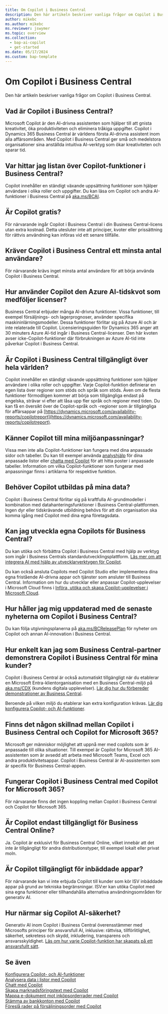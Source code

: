 ```yaml
---
title: Om Copilot i Business Central
description: Den här artikeln beskriver vanliga frågor om Copilot i Business Central.
author: mikebc
ms.author: mikebc
ms.reviewer: jswymer
ms.topic: overview
ms.collection:
  - bap-ai-copilot
  - get-started
ms.date: 05/17/2024
ms.custom: bap-template
---
```


# Om Copilot i Business Central

Den här artikeln beskriver vanliga frågor om Copilot i Business Central.

## Vad är Copilot i Business Central?

Microsoft Copilot är den AI-drivna assistenten som hjälper till att gnista kreativitet, öka produktiviteten och eliminera tråkiga uppgifter. Copilot i Dynamics 365 Business Central är världens första AI-drivna assistent inom alla affärsområden. Med Copilot i Business Central ger små och medelstora organisationer sina anställda intuitiva AI-verktyg som ökar kreativiteten och sparar tid.

## Var hittar jag listan över Copilot-funktioner i Business Central?

Copilot innehåller en ständigt växande uppsättning funktioner som hjälper användare i olika roller och uppgifter. Du kan läsa om Copilot och andra AI-funktioner i Business Central på [aka.ms/BCAI](https://aka.ms/BCAI). 

## Är Copilot gratis?

För närvarande ingår Copilot i Business Central i din Business Central-licens utan extra kostnad. Detta utesluter inte att principer, kvoter eller prissättning för rättvis användning kan införas vid ett senare tillfälle.

## Kräver Copilot i Business Central ett minsta antal användare?

För närvarande krävs inget minsta antal användare för att börja använda Copilot i Business Central.

## Hur använder Copilot den Azure AI-tidskvot som medföljer licenser?

Business Central erbjuder många AI-drivna funktioner. Vissa funktioner, till exempel försäljnings- och lagerprognoser, använder specifika maskininlärningsmodeller. Dessa funktioner förlitar sig på Azure AI och är inte relaterade till Copilot. Licensieringsguiden för Dynamics 365 anger att 30 minuters Azure AI-tid ingår i Business Central-licenser. Den här kvoten avser icke-Copilot-funktioner där förbrukningen av Azure AI-tid inte påverkar Copilot i Business Central.

## Är Copilot i Business Central tillgängligt över hela världen? 

Copilot innehåller en ständigt växande uppsättning funktioner som hjälper användare i olika roller och uppgifter. Varje Copilot-funktion definierar en egen lista över regioner som stöds och språk som stöds. Även om de flesta funktioner förmodligen kommer att börja som tillgängliga endast på engelska, strävar vi efter att låsa upp fler språk och regioner med tiden. Du kan få en översikt över de Copilot-språk och -regioner som är tillgängliga för affärsappar på [https://dynamics.microsoft.com/availability-reports/copilotreport](https://dynamics.microsoft.com/availability-reports/copilotreport).

## Känner Copilot till mina miljöanpassningar?

Vissa men inte alla Copilot-funktioner kan fungera med dina anpassade sidor och tabeller. Du kan till exempel använda [analyshjälp](analysis-assist.md) för dina anpassade listor eller [chatta med Copilot](chat-with-copilot.md) för att hitta poster i anpassade tabeller. Information om vilka Copilot-funktioner som fungerar med anpassningar finns i artiklarna för respektive funktion.

## Behöver Copilot utbildas på mina data?

Copilot i Business Central förlitar sig på kraftfulla AI-grundmodeller i kombination med datahanteringsfunktioner i Business Central-plattformen. Ingen dyr eller tidskrävande utbildning behövs för att din organisation ska komma igång med Copilot med dina egna företagsdata.

## Kan jag utveckla egna Copilots för Business Central?

Du kan utöka och förbättra Copilot i Business Central med hjälp av verktyg som ingår i Business Centrals standardutvecklingsplattform. [Läs mer om att integrera AI med hjälp av utvecklarverktygen för Copilot](/dynamics365/business-central/dev-itpro/developer/ai-integration-landing-page).

Du kan också ansluta Copilots med Copilot Studio eller implementera dina egna fristående AI-drivna appar och tjänster som ansluter till Business Central. Information om hur du utvecklar eller anpassar Copilot-upplevelser i Microsoft Cloud finns i [Införa, utöka och skapa Copilot-upplevelser i Microsoft Cloud](/microsoft-cloud/dev/copilot/overview).

## Hur håller jag mig uppdaterad med de senaste nyheterna om Copilot i Business Central? 

Du kan följa utgivningsplanerna på [aka.ms/BCReleasePlan](https://aka.ms/BCReleasePlan) för nyheter om Copilot och annan AI-innovation i Business Central.

## Hur enkelt kan jag som Business Central-partner demonstrera Copilot i Business Central för mina kunder?

Copilot i Business Central är också automatiskt tillgängligt när du etablerar en Microsoft Entra-klientorganisation med en Business Central-miljö på [aka.ms/CDX](https://aka.ms/CDX) (kundens digitala upplevelser). [Lär dig hur du förbereder demonstrationer av Business Central](/dynamics365/business-central/dev-itpro/administration/demo-environment).  

Beroende på vilken miljö du etablerar kan extra konfiguration krävas. [Lär dig konfigurera Copilot- och AI-funktioner](/dynamics365/business-central/enable-ai).

## Finns det någon skillnad mellan Copilot i Business Central och Copilot for Microsoft 365?

Microsoft ger människor möjlighet att uppnå mer med copilots som är anpassade till olika situationer. Till exempel är Copilot for Microsoft 365 AI-assistenten som är avsedd att arbeta med Microsoft Teams, Excel och andra produktivitetsappar. Copilot i Business Central är AI-assistenten som är specifik för Business Central-appen.

## Fungerar Copilot i Business Central med Copilot for Microsoft 365?

För närvarande finns det ingen koppling mellan Copilot i Business Central och Copilot for Microsoft 365.

## Är Copilot endast tillgängligt för Business Central Online? 

Ja. Copilot är exklusivt för Business Central Online, vilket innebär att det inte är tillgängligt för andra distributionstyper, till exempel lokalt eller privat moln.

## Är Copilot tillgängligt för inbäddade appar? 

För närvarande kan vi inte erbjuda Copilot till kunder som kör ISV inbäddade appar på grund av tekniska begränsningar. ISV:er kan utöka Copilot med sina egna funktioner eller tillhandahålla alternativa användningsområden för generativ AI.

## Hur närmar sig Copilot AI-säkerhet? 

Generativ AI inom Copilot i Business Central överensstämmer med Microsofts principer för ansvarsfull AI, inklusive: rättvisa, tillförlitlighet, säkerhet, sekretess och skydd, inkludering, transparens och ansvarsskyldighet. [Läs om hur varje Copilot-funktion har skapats på ett ansvarsfullt sätt](responsible-ai-overview.md).

## Se även

[Konfigurera Copilot- och AI-funktioner](enable-ai.md)  
[Analysera data i listor med Copilot](analysis-assist.md)  
[Chatt med Copilot](chat-with-copilot.md)  
[Skapa marknadsföringstext med Copilot](item-marketing-text.md)  
[Mappa e-dokument mot inköpsorderrader med Copilot](map-edocuments-with-copilot.md)  
[Stämma av bankkonton med Copilot](bank-reconciliation-with-copilot.md)  
[Föreslå rader på försäljningsorder med Copilot](sales-suggest-sales-lines-with-copilot.md)  